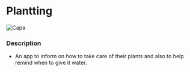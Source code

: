 # Plantting

![Capa](https://user-images.githubusercontent.com/69584272/115455828-d73d1d00-a1f8-11eb-87f4-b8d1791b8b40.png)

### Description
- An app to inform on how to take care of their plants and also to help remind when to give it water.
